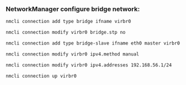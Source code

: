 ### NetworkManager configure bridge network:
```bash
nmcli connection add type bridge ifname virbr0
```
```bash
nmcli connection modify virbr0 bridge.stp no
```
```bash
nmcli connection add type bridge-slave ifname eth0 master virbr0
```
```bash
nmcli connection modify virbr0 ipv4.method manual
```
```bash
nmcli connection modify virbr0 ipv4.addresses 192.168.56.1/24
```
```bash
nmcli connection up virbr0
```
